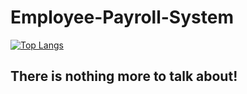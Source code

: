 # Employee-Payroll-System

[![Top Langs](https://github-readme-stats.vercel.app/api/top-langs/?username=adityakrcodes&exclude_repo=adityakrcodes,adityakrcodes.github.io&layout=compact)](https://github.com/adityakrcodes)

## There is nothing more to talk about!

